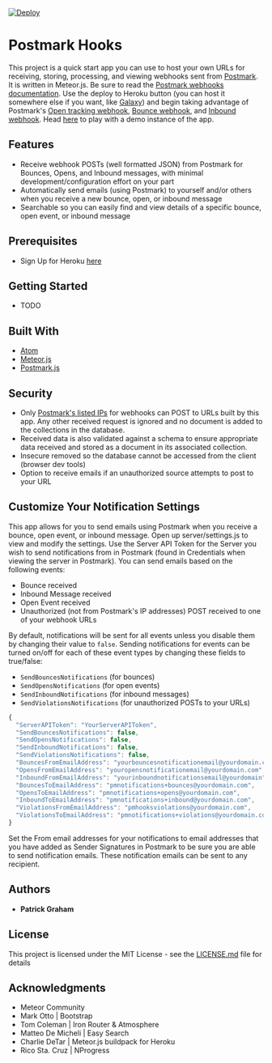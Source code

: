 [![Deploy](https://www.herokucdn.com/deploy/button.svg)](https://heroku.com/deploy?template=https://github.com/pgraham3/postmark_webhooks/tree/master)

# Postmark Hooks

This project is a quick start app you can use to host your own URLs for receiving, storing, processing, and viewing webhooks sent from [Postmark](http://postmarkapp.com). It is written in Meteor.js. Be sure to read the [Postmark webhooks documentation](http://developer.postmarkapp.com/developer-webhooks-overview.html). Use the deploy to Heroku button (you can host it somewhere else if you want, like [Galaxy](https://www.meteor.com/hosting)) and begin taking advantage of Postmark's [Open tracking webhook](http://developer.postmarkapp.com/developer-open-webhook.html), [Bounce webhook](http://developer.postmarkapp.com/developer-bounce-webhook.html), and [Inbound webhook](http://developer.postmarkapp.com/developer-inbound-webhook.html). Head [here](https://nameless-forest-14615.herokuapp.com/bounces) to play with a demo instance of the app.

## Features

- Receive webhook POSTs (well formatted JSON) from Postmark for Bounces, Opens, and Inbound messages, with minimal development/configuration effort on your part
- Automatically send emails (using Postmark) to yourself and/or others when you receive a new bounce, open, or inbound message
- Searchable so you can easily find and view details of a specific bounce, open event, or inbound message

## Prerequisites

- Sign Up for Heroku [here](https://signup.heroku.com)

## Getting Started

- TODO

## Built With

* [Atom](https://atom.io)
* [Meteor.js](https://www.meteor.com)
* [Postmark.js](https://www.npmjs.com/package/postmark)

## Security

- Only [Postmark's listed IPs](http://support.postmarkapp.com/article/800-ips-for-firewalls) for webhooks can POST to URLs built by this app. Any other received request is ignored and no document is added to the collections in the database.
- Received data is also validated against a schema to ensure appropriate data received and stored as a document in its associated collection.
- Insecure removed so the database cannot be accessed from the client (browser dev tools)
- Option to receive emails if an unauthorized source attempts to post to your URL

## Customize Your Notification Settings

This app allows for you to send emails using Postmark when you receive a bounce, open event, or inbound message. Open up server/settings.js to view and modify the settings. Use the Server API Token for the Server you wish to send notifications from in Postmark (found in Credentials when viewing the server in Postmark). You can send emails based on the following events:

* Bounce received
* Inbound Message received
* Open Event received
* Unauthorized (not from Postmark's IP addresses) POST received to one of your webhook URLs

By default, notifications will be sent for all events unless you disable them by changing their value to ``false``. Sending notifications for events can be turned on/off for each of these event types by changing these fields to true/false:

* ``SendBouncesNotifications`` (for bounces)
* ``SendOpensNotifications`` (for open events)
* ``SendInboundNotifications`` (for inbound messages)
* ``SendViolationsNotifications`` (for unauthorized POSTs to your URLs)
```javascript
{
  "ServerAPIToken": "YourServerAPIToken",
  "SendBouncesNotifications": false,
  "SendOpensNotifications": false,
  "SendInboundNotifications": false,
  "SendViolationsNotifications": false,
  "BouncesFromEmailAddress": "yourbouncesnotificationemail@yourdomain.com",
  "OpensFromEmailAddress": "youropensnotificationemail@yourdomain.com",
  "InboundFromEmailAddress": "yourinboundnotificationsemail@yourdomain",
  "BouncesToEmailAddress": "pmnotifications+bounces@yourdomain.com",
  "OpensToEmailAddress": "pmnotifications+opens@yourdomain.com",
  "InboundToEmailAddress": "pmnotifications+inbound@yourdomain.com",
  "ViolationsFromEmailAddress": "pmhooksviolations@yourdomain.com",
  "ViolationsToEmailAddress": "pmnotifications+violations@yourdomain.com"
}
```

Set the From email addresses for your notifications to email addresses that you have added as Sender Signatures in Postmark to be sure you are able to send notification emails. These notification emails can be sent to any recipient.

## Authors

* **Patrick Graham**

## License

This project is licensed under the MIT License - see the [LICENSE.md](LICENSE.md) file for details

## Acknowledgments

* Meteor Community
* Mark Otto | Bootstrap
* Tom Coleman | Iron Router & Atmosphere
* Matteo De Micheli | Easy Search
* Charlie DeTar | Meteor.js buildpack for Heroku
* Rico Sta. Cruz | NProgress
